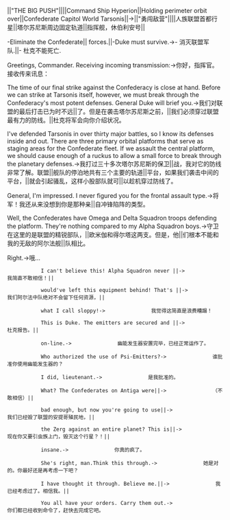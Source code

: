 ||"THE BIG PUSH"||||Command Ship Hyperion||Holding perimeter orbit over||Confederate Capitol World Tarsonis||->||"勇闯敌营"||||人族联盟首都行星||塔尔苏尼斯周边固定轨道||指挥舰，休伯利安号||

-Eliminate the Confederate|| forces.||-Duke must survive.->- 消灭联盟军队.||- 杜克不能死亡.

Greetings, Commander. Receiving incoming transmission:->你好，指挥官。接收传来讯息：

The time of our final strike against the Confederacy is close at hand. Before we can strike at Tarsonis itself, however, we must break through the Confederacy's most potent defenses. General Duke will brief you.->我们对联盟的最后打击已为时不远||了。但是在袭击塔尔苏尼斯之前，||我们必须穿过联盟最有力的防线。||杜克将军会向你介绍状况。

I've defended Tarsonis in over thirty major battles, so I know its defenses inside and out. There are three primary orbital platforms that serve as staging areas for the Confederate fleet. If we assault the central platform, we should cause enough of a ruckus to allow a small force to break through the planetary defenses.->我打过三十多次塔尔苏尼斯的保卫||战，我对它的防线非常了解。联盟||舰队的停泊地共有三个主要的轨道||平台，如果我们袭击中间的平台，||就会引起骚乱，这样小股部队就可||以趁机穿过防线了。

General, I'm impressed. I never figured you for the frontal assault type.->将军！我还从来没想到你是那种亲||自冲锋陷阵的类型。

Well, the Confederates have Omega and Delta Squadron troops defending the platform. They're nothing compared to my Alpha Squadron boys.->守卫在这里的是联盟的精锐部队，||欧米伽和得尔塔这两支。但是，他||们根本不能和我的无敌的阿尔法舰||队相比。

Right.->哦…

               I can't believe this! Alpha Squadron never ||->               我简直不敢相信！||

               would've left this equipment behind! That's ||->               我们阿尔法中队绝对不会留下任何资源，||

               what I call sloppy!->               我觉得这简直是浪费糟蹋！

               This is Duke. The emitters are secured and ||->               杜克报告。||

               on-line.->               幽能发生器安置完毕，已经正常运作了。

               Who authorized the use of Psi-Emitters?->               谁批准你使用幽能发生器的？

               I did, lieutenant.->               是我批准的。

               What? The Confederates on Antiga were||->               （不敢相信）||

               bad enough, but now you're going to use||->               我们已经毁了联盟的安提哥殖民地，||

               the Zerg against an entire planet? This is||->               现在你又要引虫族上门，毁灭这个行星？！||

               insane.->               你真的疯了。

               She's right, man.Think this through.->               她是对的。你最好还是再考虑一下吧？

               I have thought it through. Believe me.||->               我已经考虑过了。相信我。||

               You all have your orders. Carry them out.->               你们都已经收到命令了，赶快去完成它吧。

